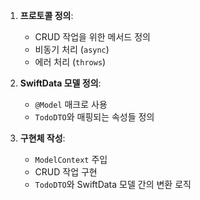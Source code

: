 1. **프로토콜 정의**:
   - CRUD 작업을 위한 메서드 정의
   - 비동기 처리 (`async`)
   - 에러 처리 (`throws`)

2. **SwiftData 모델 정의**:
   - `@Model` 매크로 사용
   - `TodoDTO`와 매핑되는 속성들 정의

3. **구현체 작성**:
   - `ModelContext` 주입
   - CRUD 작업 구현
   - `TodoDTO`와 SwiftData 모델 간의 변환 로직
